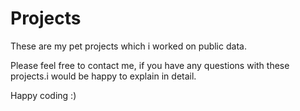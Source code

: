 # Projects

These are my pet projects which i worked on public data.

Please feel free to contact me, if you have any questions with these projects.i would be happy to explain in detail.

Happy coding :)
